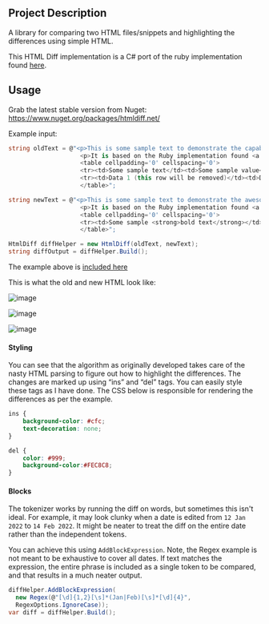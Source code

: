 ## Project Description

A library for comparing two HTML files/snippets and highlighting the differences using simple HTML.

This HTML Diff implementation is a C# port of the ruby implementation found [here](https://github.com/myobie/htmldiff).

## Usage

Grab the latest stable version from Nuget: https://www.nuget.org/packages/htmldiff.net/

Example input:

```csharp
string oldText = @"<p>This is some sample text to demonstrate the capability of the <strong>HTML diff tool</strong>.</p>
                    <p>It is based on the Ruby implementation found <a href='http://github.com/myobie/htmldiff'>here</a>. Note how the link has no tooltip</p>
                    <table cellpadding='0' cellspacing='0'>
                    <tr><td>Some sample text</td><td>Some sample value</td></tr>
                    <tr><td>Data 1 (this row will be removed)</td><td>Data 2</td></tr>
                    </table>";

string newText = @"<p>This is some sample text to demonstrate the awesome capabilities of the <strong>HTML diff tool</strong>.</p><br/><br/>Extra spacing here that was not here before.
                    <p>It is based on the Ruby implementation found <a title='Cool tooltip' href='http://github.com/myobie/htmldiff'>here</a>. Note how the link has a tooltip now and the HTML diff algorithm has preserved formatting.</p>
                    <table cellpadding='0' cellspacing='0'>
                    <tr><td>Some sample <strong>bold text</strong></td><td>Some sample value</td></tr>
                    </table>";

HtmlDiff diffHelper = new HtmlDiff(oldText, newText);
string diffOutput = diffHelper.Build();
```

The example above is [included here](https://github.com/Rohland/htmldiff.net/tree/master/Demo)

This is what the old and new HTML look like:

![image](https://user-images.githubusercontent.com/231471/153353160-e140159e-06f7-4888-8af2-44a8bfa2f184.png)

![image](https://user-images.githubusercontent.com/231471/153353225-6ece8d00-3dec-474e-ad2b-ae9a8cb1af68.png)

![image](https://user-images.githubusercontent.com/231471/153353271-9ce2db37-0e49-4246-afe7-8b8c83935739.png)

#### Styling

You can see that the algorithm as originally developed takes care of the nasty HTML parsing to figure out how to highlight the differences. The changes are marked up using “ins” and “del” tags. You can easily style these tags as I have done. The CSS below is responsible for rendering the differences as per the example.

```css
ins {
	background-color: #cfc;
	text-decoration: none;
}

del {
	color: #999;
	background-color:#FEC8C8;
}
```

#### Blocks

The tokenizer works by running the diff on words, but sometimes this isn't ideal. For example, it may look clunky when a date is edited from `12 Jan 2022` to `14 Feb 2022`. It might be neater to treat the diff on the entire date rather than the independent tokens.

You can achieve this using `AddBlockExpression`. Note, the Regex example is not meant to be exhaustive to cover all dates. If text matches the expression, the entire phrase is included as a single token to be compared, and that results in a much neater output.

```csharp
diffHelper.AddBlockExpression(
  new Regex(@"[\d]{1,2}[\s]*(Jan|Feb)[\s]*[\d]{4}",
  RegexOptions.IgnoreCase));
var diff = diffHelper.Build();
```
